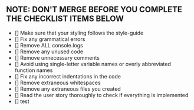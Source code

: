 ## NOTE: DON'T MERGE BEFORE YOU COMPLETE THE CHECKLIST ITEMS BELOW

- [] Make sure that your styling follows the style-guide
- [] Fix any grammatical errors
- [] Remove ALL console.logs
- [] Remove any unused code
- [] Remove unnecessary comments
- [] Avoid using single-letter variable names or overly abbreviated function names
- [] Fix any incorrect indentations in the code
- [] Remove extraneous whitespaces
- [] Remove any extraneous files you created
- [] Read the user story thoroughly to check if everything is implemented
- [] test
